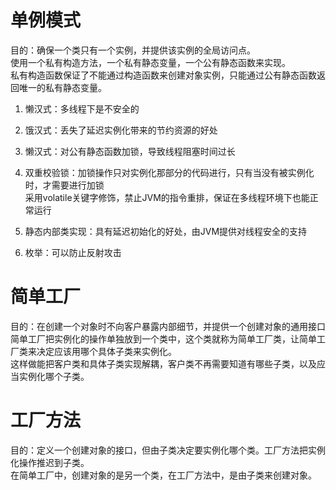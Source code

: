 
# 单例模式  

目的：确保一个类只有一个实例，并提供该实例的全局访问点。  
使用一个私有构造方法，一个私有静态变量，一个公有静态函数来实现。  
私有构造函数保证了不能通过构造函数来创建对象实例，只能通过公有静态函数返回唯一的私有静态变量。  

1. 懒汉式：多线程下是不安全的  
2. 饿汉式：丢失了延迟实例化带来的节约资源的好处  
3. 懒汉式：对公有静态函数加锁，导致线程阻塞时间过长  
4. 双重校验锁：加锁操作只对实例化那部分的代码进行，只有当没有被实例化时，才需要进行加锁  
  采用volatile关键字修饰，禁止JVM的指令重排，保证在多线程环境下也能正常运行  

5. 静态内部类实现：具有延迟初始化的好处，由JVM提供对线程安全的支持  
6. 枚举：可以防止反射攻击



# 简单工厂  
目的：在创建一个对象时不向客户暴露内部细节，并提供一个创建对象的通用接口  
简单工厂把实例化的操作单独放到一个类中，这个类就称为简单工厂类，让简单工厂类来决定应该用哪个具体子类来实例化。  
这样做能把客户类和具体子类实现解耦，客户类不再需要知道有哪些子类，以及应当实例化哪个子类。  


# 工厂方法  
目的：定义一个创建对象的接口，但由子类决定要实例化哪个类。工厂方法把实例化操作推迟到子类。  
在简单工厂中，创建对象的是另一个类，在工厂方法中，是由子类来创建对象。




















